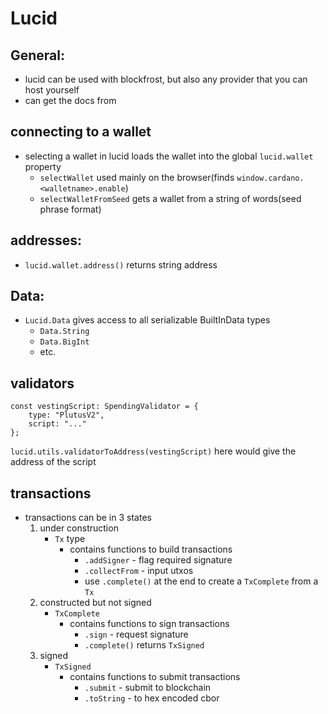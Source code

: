 # Lucid

## General:

- lucid can be used with blockfrost, but also any provider that you can host yourself
- can get the docs from 

## connecting to a wallet

- selecting a wallet in lucid loads the wallet into the global `lucid.wallet` property 
    - `selectWallet` used mainly on the browser(finds `window.cardano.<walletname>.enable`)
    - `selectWalletFromSeed` gets a wallet from a string of words(seed phrase format)

## addresses:

- `lucid.wallet.address()` returns string address

## Data:

- `Lucid.Data` gives access to all serializable BuiltInData types
    - `Data.String`
    - `Data.BigInt` 
    - etc.

## validators

```
const vestingScript: SpendingValidator = {
    type: "PlutusV2",
    script: "..."
};
```

`lucid.utils.validatorToAddress(vestingScript)` here would give the address of the script

## transactions

- transactions can be in 3 states
    1. under construction
        - `Tx` type
            - contains functions to build transactions 
                - `.addSigner` - flag required signature
                - `.collectFrom` - input utxos
                - use `.complete()` at the end to create a `TxComplete` from a `Tx`
    2. constructed but not signed
        - `TxComplete`
            - contains functions to sign transactions
                - `.sign` - request signature
                - `.complete()` returns `TxSigned`
    3. signed
        - `TxSigned`
            - contains functions to submit transactions
                - `.submit` - submit to blockchain
                - `.toString` - to hex encoded cbor